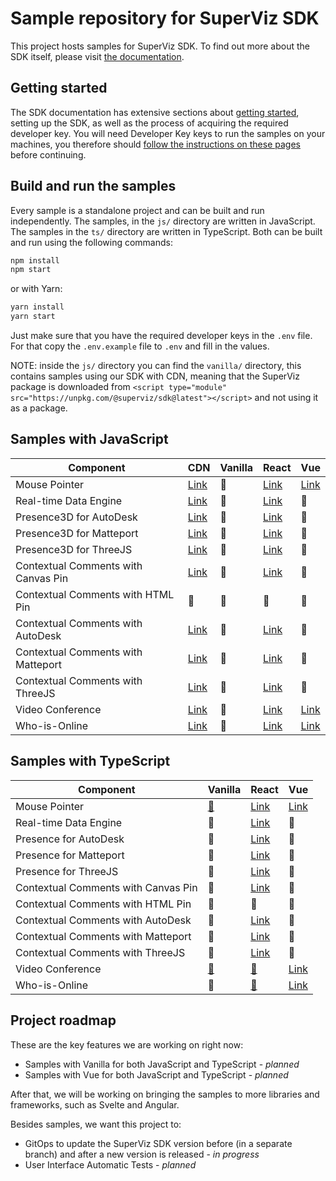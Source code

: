 # Sample repository for SuperViz SDK

This project hosts samples for SuperViz SDK. To find out more about the SDK itself, please visit [the documentation](https://docs.superviz.com/).

## Getting started

The SDK documentation has extensive sections about [getting started](https://docs.superviz.com/getting-started/quickstart), setting up the SDK, as well as the process of acquiring the required developer key. You will need Developer Key keys to run the samples on your machines, you therefore should [follow the instructions on these pages](https://docs.superviz.com/getting-started/setting-account) before continuing.

## Build and run the samples

Every sample is a standalone project and can be built and run independently. The samples, in the `js/` directory are written in JavaScript. The samples in the `ts/` directory are written in TypeScript. Both can be built and run using the following commands:

```bash
npm install
npm start
```

or with Yarn:

```bash
yarn install
yarn start
```

Just make sure that you have the required developer keys in the `.env` file. For that copy the `.env.example` file to `.env` and fill in the values.

NOTE: inside the `js/` directory you can find the `vanilla/` directory, this contains samples using our SDK with CDN, meaning that the SuperViz package is downloaded from `<script type="module" src="https://unpkg.com/@superviz/sdk@latest"></script>` and not using it as a package.

## Samples with JavaScript

| Component                           | CDN                                             | Vanilla | React                                             | Vue                               |
| ----------------------------------- | ----------------------------------------------- | ------- | ------------------------------------------------- | --------------------------------- |
| Mouse Pointer                       | [Link](/js/cdn/mouse-pointers/)                 | 🔄️     | [Link](/js/react/mouse-pointers/)                 | [Link](/js/vue/mouse-pointers/)   |
| Real-time Data Engine               | [Link](/js/cdn/real-time-data-engine/)          | 🔄️     | [Link](/js/react/real-time-data-engine/)          | 🔄️                               |
| Presence3D for AutoDesk             | [Link](/js/cdn/autodesk/)                       | 🔄️     | [Link](/js/react/autodesk/)                       | 🔄️                               |
| Presence3D for Matteport            | [Link](/js/cdn/matterport/)                     | 🔄️     | [Link](/js/react/matterport/)                     | 🔄️                               |
| Presence3D for ThreeJS              | [Link](/js/cdn/threejs/)                        | 🔄️     | [Link](/js/react/threejs/)                        | 🔄️                               |
| Contextual Comments with Canvas Pin | [Link](/js/cdn/contextual-comments-html/)       | 🔄️     | [Link](/js/react/contextual-comments-html/)       | 🔄️                               |
| Contextual Comments with HTML Pin   | 🔄️                                             | 🔄️     | 🔄️                                               | 🔄️                               |
| Contextual Comments with AutoDesk   | [Link](/js/cdn/contextual-comments-autodesk/)   | 🔄️     | [Link](/js/react/contextual-comments-autodesk/)   | 🔄️                               |
| Contextual Comments with Matteport  | [Link](/js/cdn/contextual-comments-matterport/) | 🔄️     | [Link](/js/react/contextual-comments-matterport/) | 🔄️                               |
| Contextual Comments with ThreeJS    | [Link](/js/cdn/contextual-comments-threejs/)    | 🔄️     | [Link](/js/react/contextual-comments-threejs/)    | 🔄️                               |
| Video Conference                    | [Link](/js/cdn/video-conference/)               | 🔄️     | [Link](/js/react/video-conference/)               | [Link](/js/vue/video-conference/) |
| Who-is-Online                       | [Link](/js/cdn/who-is-online/)                  | 🔄️     | [Link](/js/react/who-is-online/)                  | [Link](/js/vue/who-is-online/)    |

## Samples with TypeScript

| Component                           | Vanilla                             | React                                             | Vue                               |
| ----------------------------------- | ----------------------------------- | ------------------------------------------------- | --------------------------------- |
| Mouse Pointer                       | [🔗](/ts/vanilla/mouse-pointers/)   | [Link](/ts/react/mouse-pointers/)                 | [Link](/ts/vue/mouse-pointers/)   |
| Real-time Data Engine               | 🔄️                                 | [Link](/ts/react/real-time-data-engine/)          | 🔄️                               |
| Presence for AutoDesk               | 🔄️                                 | [Link](/ts/react/autodesk/)                       | 🔄️                               |
| Presence for Matteport              | 🔄️                                 | [Link](/ts/react/matterport/)                     | 🔄️                               |
| Presence for ThreeJS                | 🔄️                                 | [Link](/ts/react/threejs/)                        | 🔄️                               |
| Contextual Comments with Canvas Pin | 🔄️                                 | [Link](/ts/react/contextual-comments-html/)       | 🔄️                               |
| Contextual Comments with HTML Pin   | 🔄️                                 | 🔄️                                               | 🔄️                               |
| Contextual Comments with AutoDesk   | 🔄️                                 | [Link](/ts/react/contextual-comments-autodesk/)   | 🔄️                               |
| Contextual Comments with Matteport  | 🔄️                                 | [Link](/ts/react/contextual-comments-matterport/) | 🔄️                               |
| Contextual Comments with ThreeJS    | 🔄️                                 | [Link](/ts/react/contextual-comments-threejs/)    | 🔄️                               |
| Video Conference                    | [🔗](/ts/vanilla/video-conference/) | [🔗](/ts/react/video-conference/)                 | [Link](/js/vue/video-conference/) |
| Who-is-Online                       | 🔄️                                 | [🔗](/ts/react/who-is-online/)                    | [Link](/ts/vue/who-is-online/)    |

## Project roadmap

These are the key features we are working on right now:

- Samples with Vanilla for both JavaScript and TypeScript - _planned_
- Samples with Vue for both JavaScript and TypeScript - _planned_

After that, we will be working on bringing the samples to more libraries and frameworks, such as Svelte and Angular.

Besides samples, we want this project to:

- GitOps to update the SuperViz SDK version before (in a separate branch) and after a new version is released - _in progress_
- User Interface Automatic Tests - _planned_
